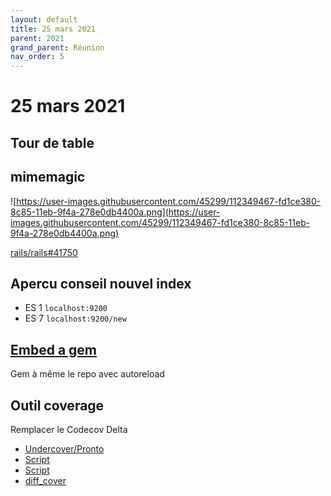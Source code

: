```yaml
---
layout: default
title: 25 mars 2021
parent: 2021
grand_parent: Réunion
nav_order: 5
---
```


# 25 mars 2021

## Tour de table

## mimemagic

![https://user-images.githubusercontent.com/45299/112349467-fd1ce380-8c85-11eb-9f4a-278e0db4400a.png](https://user-images.githubusercontent.com/45299/112349467-fd1ce380-8c85-11eb-9f4a-278e0db4400a.png)

[rails/rails#41750](https://github.com/rails/rails/issues/41750)

## Apercu conseil nouvel index

* ES 1 `localhost:9200`
* ES 7 `localhost:9200/new`

## [Embed a gem](https://format-express.dev/blog/embed-a-gem-in-a-rails-project-and-enable-autoreload)

Gem à même le repo avec autoreload

## Outil coverage

Remplacer le Codecov Delta

* [Undercover/Pronto](https://github.com/grodowski/undercover)
* [Script](https://gist.github.com/arsduo/d34be94b3c7aef7063a2d0728ac260ec)
* [Script](https://fredwu.me/blog/2012-11-13-simplecov-test-coverage-for-changed-files-only/)
* [diff_cover](https://github.com/Bachmann1234/diff_cover)

